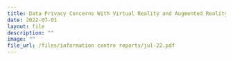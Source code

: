 ```yaml
---
title: Data Privacy Concerns With Virtual Reality and Augmented Reality Technologies
date: 2022-07-01
layout: file
description: ""
image: ""
file_url: /files/information centre reports/jul-22.pdf
---
```



